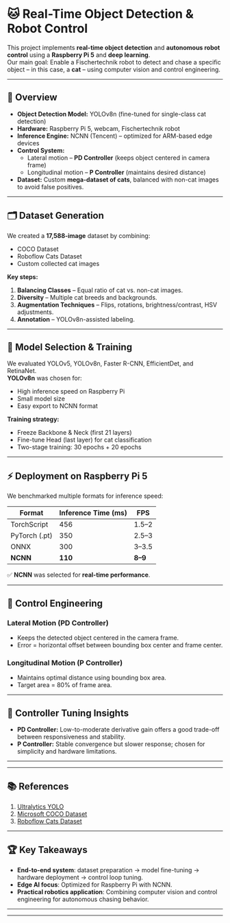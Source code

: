 # 🐱 Real-Time Object Detection & Robot Control

This project implements **real-time object detection** and **autonomous robot control** using a **Raspberry Pi 5** and **deep learning**.  
Our main goal: Enable a Fischertechnik robot to detect and chase a specific object – in this case, a **cat** – using computer vision and control engineering.

---

## 📌 Overview

- **Object Detection Model:** YOLOv8n (fine-tuned for single-class cat detection)
- **Hardware:** Raspberry Pi 5, webcam, Fischertechnik robot
- **Inference Engine:** NCNN (Tencent) – optimized for ARM-based edge devices
- **Control System:**  
  - Lateral motion – **PD Controller** (keeps object centered in camera frame)  
  - Longitudinal motion – **P Controller** (maintains desired distance)
- **Dataset:** Custom **mega-dataset of cats**, balanced with non-cat images to avoid false positives.

---

## 🗂 Dataset Generation

We created a **17,588-image** dataset by combining:
- COCO Dataset
- Roboflow Cats Dataset
- Custom collected cat images

**Key steps:**
1. **Balancing Classes** – Equal ratio of cat vs. non-cat images.
2. **Diversity** – Multiple cat breeds and backgrounds.
3. **Augmentation Techniques** – Flips, rotations, brightness/contrast, HSV adjustments.
4. **Annotation** – YOLOv8n-assisted labeling.

---

## 🧠 Model Selection & Training

We evaluated YOLOv5, YOLOv8n, Faster R-CNN, EfficientDet, and RetinaNet.  
**YOLOv8n** was chosen for:
- High inference speed on Raspberry Pi
- Small model size
- Easy export to NCNN format

**Training strategy:**
- Freeze Backbone & Neck (first 21 layers)
- Fine-tune Head (last layer) for cat classification
- Two-stage training: 30 epochs + 20 epochs

---

## ⚡ Deployment on Raspberry Pi 5

We benchmarked multiple formats for inference speed:

| Format      | Inference Time (ms) | FPS   |
|-------------|--------------------|-------|
| TorchScript | 456                | 1.5–2 |
| PyTorch (.pt)| 350                | 2.5–3 |
| ONNX        | 300                | 3–3.5 |
| **NCNN**    | **110**            | **8–9** |

✅ **NCNN** was selected for **real-time performance**.

---

## 🎯 Control Engineering

### Lateral Motion (PD Controller)
- Keeps the detected object centered in the camera frame.
- Error = horizontal offset between bounding box center and frame center.

### Longitudinal Motion (P Controller)
- Maintains optimal distance using bounding box area.
- Target area = 80% of frame area.

---

## 🔧 Controller Tuning Insights
- **PD Controller:** Low-to-moderate derivative gain offers a good trade-off between responsiveness and stability.
- **P Controller:** Stable convergence but slower response; chosen for simplicity and hardware limitations.

---

<!-- ## 📸 Project Demo
*(Add images or GIFs of the robot in action here)* -->

---

## 📚 References
1. [Ultralytics YOLO](https://github.com/ultralytics/ultralytics)
2. [Microsoft COCO Dataset](https://cocodataset.org/)
3. [Roboflow Cats Dataset](https://universe.roboflow.com/mohamed-traore-2ekkp/cats-n9b87)

---

## 🏆 Key Takeaways
- **End-to-end system**: dataset preparation → model fine-tuning → hardware deployment → control loop tuning.
- **Edge AI focus**: Optimized for Raspberry Pi with NCNN.
- **Practical robotics application**: Combining computer vision and control engineering for autonomous chasing behavior.

---

<!-- ## 📜 License
This project is released under the MIT License – feel free to use, modify, and share.

--- -->

<!-- ## 🤝 Contributors
- **Shantanu Shirsath**  
- **Aakash Deshpande**  

University of Siegen -->

---
